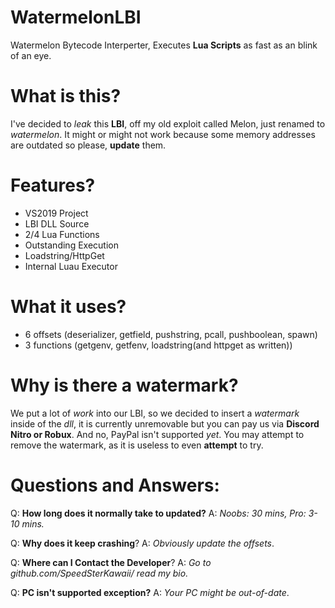 # WatermelonLBI

Watermelon Bytecode Interperter, Executes **Lua Scripts** as fast as an blink of an eye.

# What is this?

I've decided to *leak* this **LBI**, off my old exploit called Melon, just renamed to *watermelon*.
It might or might not work because some memory addresses are outdated so please, **update** them.

# Features?
- VS2019 Project
- LBI DLL Source
- 2/4 Lua Functions
- Outstanding Execution
- Loadstring/HttpGet
- Internal Luau Executor

# What it uses?
- 6 offsets (deserializer, getfield, pushstring, pcall, pushboolean, spawn)
- 3 functions (getgenv, getfenv, loadstring(and httpget as written))

# Why is there a watermark?

We put a lot of *work* into our LBI, so we decided to insert a *watermark* inside of the *dll*, it is currently unremovable but you can pay us via **Discord Nitro or Robux**. 
And no, PayPal isn't supported *yet*. You may attempt to remove the watermark, as it is useless to even **attempt** to try.

# Questions and Answers:

Q: **How long does it normally take to updated?**
A: *Noobs: 30 mins, Pro: 3-10 mins.*

Q: **Why does it keep crashing**?
A: *Obviously update the offsets*.

Q: **Where can I Contact the Developer**?
A: *Go to github.com/SpeedSterKawaii/ read my bio.*

Q: **PC isn't supported exception?**
A: *Your PC might be out-of-date*.
